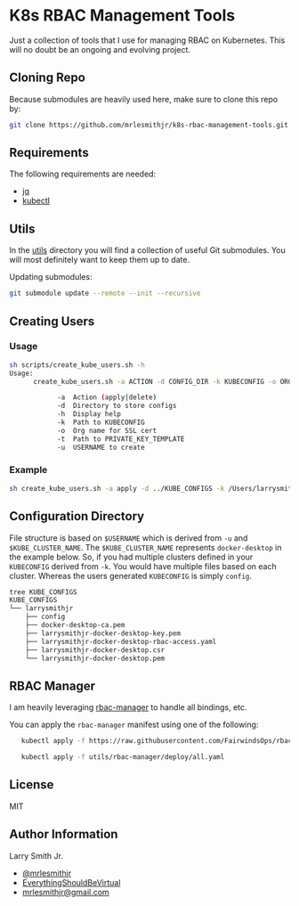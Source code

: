 # K8s RBAC Management Tools

Just a collection of tools that I use for managing RBAC on Kubernetes. This will
no doubt be an ongoing and evolving project.

## Cloning Repo

Because submodules are heavily used here, make sure to clone this repo by:

```bash
git clone https://github.com/mrlesmithjr/k8s-rbac-management-tools.git --recursive
```

## Requirements

The following requirements are needed:

- [jq](https://github.com/stedolan/jq/wiki/Installation)
- [kubectl](https://kubernetes.io/docs/tasks/tools/install-kubectl/)

## Utils

In the [utils](utils/) directory you will find a collection of useful Git
submodules. You will most definitely want to keep them up to date.

Updating submodules:

```bash
git submodule update --remote --init --recursive
```

## Creating Users

### Usage

```bash
sh scripts/create_kube_users.sh -h
Usage:
      create_kube_users.sh -a ACTION -d CONFIG_DIR -k KUBECONFIG -o ORG -t PRIVATE_KEY_TEMPLATE -u USERNAME

      		-a	Action (apply|delete)
      		-d	Directory to store configs
      		-h	Display help
      		-k	Path to KUBECONFIG
      		-o	Org name for SSL cert
      		-t	Path to PRIVATE_KEY_TEMPLATE
      		-u	USERNAME to create
```

### Example

```bash
sh create_kube_users.sh -a apply -d ../KUBE_CONFIGS -k /Users/larrysmithjr/.kube/config -o TEST -t private_key_template.json -u "$(whoami)"
```

## Configuration Directory

File structure is based on `$USERNAME` which is derived from `-u` and `$KUBE_CLUSTER_NAME`.
The `$KUBE_CLUSTER_NAME` represents `docker-desktop` in the example below. So,
if you had multiple clusters defined in your `KUBECONFIG` derived from `-k`. You
would have multiple files based on each cluster. Whereas the users generated
`KUBECONFIG` is simply `config`.

```bash
tree KUBE_CONFIGS
KUBE_CONFIGS
└── larrysmithjr
    ├── config
    ├── docker-desktop-ca.pem
    ├── larrysmithjr-docker-desktop-key.pem
    ├── larrysmithjr-docker-desktop-rbac-access.yaml
    ├── larrysmithjr-docker-desktop.csr
    └── larrysmithjr-docker-desktop.pem
```

## RBAC Manager

I am heavily leveraging [rbac-manager](https://github.com/FairwindsOps/rbac-manager)
to handle all bindings, etc.

You can apply the `rbac-manager` manifest using one of the following:

```bash
   kubectl apply -f https://raw.githubusercontent.com/FairwindsOps/rbac-manager/master/deploy/all.yaml
```

```bash
   kubectl apply -f utils/rbac-manager/deploy/all.yaml
```

## License

MIT

## Author Information

Larry Smith Jr.

- [@mrlesmithjr](https://www.twitter.com/mrlesmithjr)
- [EverythingShouldBeVirtual](http://everythingshouldbevirtual.com)
- [mrlesmithjr@gmail.com](mailto:mrlesmithjr@gmail.com)
